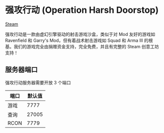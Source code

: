 # 强攻行动 (Operation Harsh Doorstop)

[Steam](https://store.steampowered.com/app/736590/Operation_Harsh_Doorstop/)

强攻行动是一款由虚幻引擎驱动的射击游戏沙盒，类似于对 Mod 友好的游戏如 Ravenfield 和 Garry's Mod，但有着战术射击游戏如 Squad 和 Arma III 的根基。我们的游戏完全由捐赠资金支持，完全免费，并且有完整的 Steam 创意工坊支持！

## 服务器端口

强攻行动服务器需要开放 3 个端口

| 端口      | 默认值 |
|-----------|---------|
| 游戏      | 7777    |
| 查询     | 27005   |
| RCON      | 7779    | 